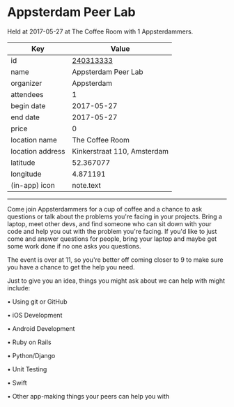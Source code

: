 # Appsterdam Peer Lab
Held at 2017-05-27 at The Coffee Room with 1 Appsterdammers.
        
|Key|Value
|---|---|
|id|[240313333](https://www.meetup.com/appsterdam/events/240313333/)|
|name|Appsterdam Peer Lab|
|organizer|Appsterdam|
|attendees|1|
|begin date|2017-05-27|
|end date|2017-05-27|
|price|0|
|location name|The Coffee Room|
|location address|Kinkerstraat 110, Amsterdam|
|latitude|52.367077|
|longitude|4.871191|
|(in-app) icon|note.text|

---

Come join Appsterdammers for a cup of coffee and a chance to ask questions or talk about the problems you're facing in your projects. Bring a laptop, meet other devs, and find someone who can sit down with your code and help you out with the problem you're facing. If you'd like to just come and answer questions for people, bring your laptop and maybe get some work done if no one asks you questions.

The event is over at 11, so you're better off coming closer to 9 to make sure you have a chance to get the help you need.

Just to give you an idea, things you might ask about we can help with might include:

• Using git or GitHub

• iOS Development

• Android Development

• Ruby on Rails

• Python/Django

• Unit Testing

• Swift

• Other app-making things your peers can help you with



